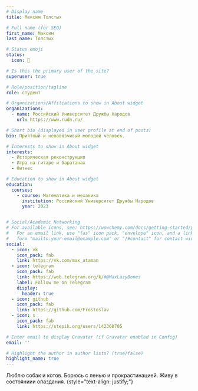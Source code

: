 ```yaml
---
# Display name
title: Максим Толстых

# Full name (for SEO)
first_name: Максим
last_name: Толстых

# Status emoji
status:
  icon: 💪

# Is this the primary user of the site?
superuser: true

# Role/position/tagline
role: студент

# Organizations/Affiliations to show in About widget
organizations:
  - name: Российский Университет Дружбы Народов
    url: https://www.rudn.ru/

# Short bio (displayed in user profile at end of posts)
bio: Приятный и ненавязчивый молодой человек.

# Interests to show in About widget
interests:
  - Историческая реконструкция
  - Игра на гитаре и баратанах
  - Фитнес

# Education to show in About widget
education:
  courses:
    - course: Математика и механика
      institution: Российский Университет Дружбы Народов
      year: 2023


# Social/Academic Networking
# For available icons, see: https://wowchemy.com/docs/getting-started/page-builder/#icons
#   For an email link, use "fas" icon pack, "envelope" icon, and a link in the
#   form "mailto:your-email@example.com" or "/#contact" for contact widget.
social:
  - icon: vk
    icon_pack: fab
    link: https://vk.com/max_ataman
  - icon: telegram
    icon_pack: fab
    link: https://web.telegram.org/k/#@MaxLazyBones
    label: Follow me on Telegram
    display:
      header: true
  - icon: github
    icon_pack: fab
    link: https://github.com/Frostoslav
  - icon: s
    icon_pack: fab
    link: https://stepik.org/users/142360705

# Enter email to display Gravatar (if Gravatar enabled in Config)
email: ''

# Highlight the author in author lists? (true/false)
highlight_name: true
---
```


Люблю собак и котов. Борюсь с ленью и прокрастинацией. Живу в состояниии опаздания.
{style="text-align: justify;"}
